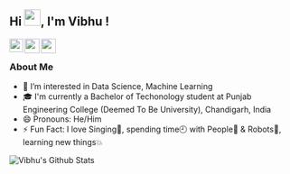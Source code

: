 ## Hi <img src="https://github.com/TheDudeThatCode/TheDudeThatCode/blob/master/Assets/Hi.gif" width="29px">, I'm Vibhu !
<a href="https://www.linkedin.com/in/vibhu-chandransh-bhanot-624720192/">
  <img align="left" width="24px" src="https://cdn.jsdelivr.net/npm/simple-icons@v3/icons/linkedin.svg"  />
</a>
<a href="https://twitter.com/BhanotVibhu">
  <img align="left" width="26px" src="https://cdn.jsdelivr.net/npm/simple-icons@v3/icons/twitter.svg" />
</a>
<a href="mailto:vibhuchandranshbhanot@gmail.com">
  <img align="left" width="26px" src="https://cdn.jsdelivr.net/npm/simple-icons@v3/icons/gmail.svg" />
</a>
<br />

### About Me
- 👀 I’m interested in Data Science, Machine Learning
- 🎓 I'm currently a Bachelor of Techonology student at Punjab Engineering College (Deemed To Be University), Chandigarh, India
- 😄 Pronouns: He/Him
- ⚡ Fun Fact: I love Singing🎤, spending time🕘 with People👦 & Robots🤖, learning new things💥 

![Vibhu's Github Stats](https://github-readme-stats.vercel.app/api?username=Vibhu1710&show_icons=true&hide_border=true)
<br />
